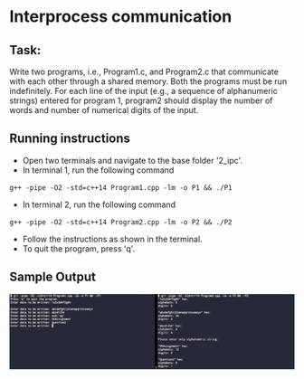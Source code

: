 # Interprocess communication

## Task: 
Write two programs, i.e., Program1.c, and Program2.c that communicate with each other through a shared memory. Both the programs must be run indefinitely. For each line of the input (e.g., a sequence of alphanumeric strings) entered for program 1, program2 should display the number of words and number of numerical digits of the input.

## Running instructions
* Open two terminals and navigate to the base folder '2_ipc'.
* In terminal 1, run the following command 
```
g++ -pipe -O2 -std=c++14 Program1.cpp -lm -o P1 && ./P1
```
* In terminal 2, run the following command 
```
g++ -pipe -O2 -std=c++14 Program2.cpp -lm -o P2 && ./P2
```
* Follow the instructions as shown in the terminal.
* To quit the program, press 'q'.

## Sample Output
![](./images/Output.png)
